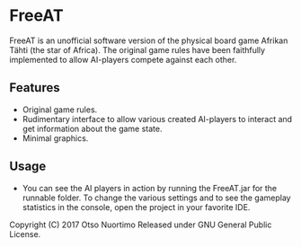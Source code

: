 # FreeAT
FreeAT is an unofficial software version of the physical board game Afrikan Tähti (the star of Africa). The original game rules have been faithfully implemented to allow AI-players compete against each other.

## Features ##
* Original game rules.
* Rudimentary interface to allow various created AI-players to interact and get information about the game state.
* Minimal graphics.

## Usage ##
* You can see the AI players in action by running the FreeAT.jar for the runnable folder. To change the various settings and to see the gameplay statistics in the console, open the project in your favorite IDE.

Copyright (C) 2017 Otso Nuortimo
Released under GNU General Public License.
